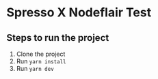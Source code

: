 # Spresso X Nodeflair Test

## Steps to run the project

1. Clone the project
2. Run `yarn install`
3. Run `yarn dev`